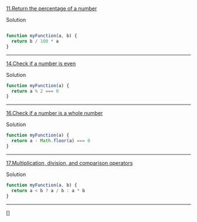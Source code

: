 [11.Return the percentage of a number](https://www.jschallenger.com/javascript-practice/javascript-fundamentals/return-percentage-of-number)

Solution

```js

function myFunction(a, b) {
  return b / 100 * a
}
```

-----------
[14.Check if a number is even](https://www.jschallenger.com/javascript-practice/javascript-fundamentals/check-if-number-is-even)

Solution 

```js
function myFunction(a) {
  return a % 2 === 0
}
```
----------
[16.Check if a number is a whole number](https://www.jschallenger.com/javascript-practice/javascript-fundamentals/check-if-number-is-whole)

Solution 

```js
function myFunction(a) {
  return a - Math.floor(a) === 0
}
```

--------
[17.Multiplication, division, and comparison operators](https://www.jschallenger.com/javascript-practice/javascript-fundamentals/multiplication-division-comparison-operators)

Solution 

```js
function myFunction(a, b) {
  return a < b ? a / b : a * b
}
```
------
[]